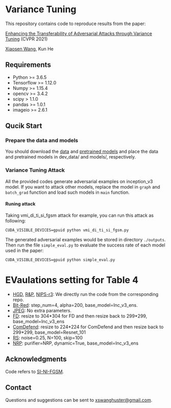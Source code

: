 # Variance Tuning

This repository contains code to reproduce results from the paper:

[Enhancing the Transferability of Adversarial Attacks through Variance Tuning](https://arxiv.org/abs/2103.15571) (CVPR 2021)

[Xiaosen Wang](https://xiaosen-wang.github.io/), Kun He

## Requirements

+ Python >= 3.6.5
+ Tensorflow >= 1.12.0
+ Numpy >= 1.15.4
+ opencv >= 3.4.2
+ scipy > 1.1.0
+ pandas >= 1.0.1
+ imageio >= 2.6.1

## Qucik Start

### Prepare the data and models

You should download the [data](https://drive.google.com/drive/folders/1CfobY6i8BfqfWPHL31FKFDipNjqWwAhS) and [pretrained models](https://drive.google.com/drive/folders/10cFNVEhLpCatwECA6SPB-2g0q5zZyfaw) and place the data and pretrained models in dev_data/ and models/, respectively.

### Variance Tuning Attack

All the provided codes generate adversarial examples on inception_v3 model. If you want to attack other models, replace the model in `graph` and `batch_grad` function and load such models in `main` function.

#### Runing attack

Taking vmi_di_ti_si_fgsm attack for example, you can run this attack as following:

```
CUDA_VISIBLE_DEVICES=gpuid python vmi_di_ti_si_fgsm.py 
```

The generated adversarial examples would be stored in directory `./outputs`. Then run the file `simple_eval.py` to evaluate the success rate of each model used in the paper:

```
CUDA_VISIBLE_DEVICES=gpuid python simple_eval.py
```

# EVaulations setting for Table 4

+ [HGD](https://github.com/lfz/Guided-Denoise), [R\&P](https://github.com/cihangxie/NIPS2017_adv_challenge_defense), [NIPS-r3](https://github.com/anlthms/nips-2017/tree/master/mmd): We directly run the code from the corresponding repo.
+ [Bit-Red](https://github.com/thu-ml/ares/blob/main/ares/defense/jpeg_compression.py): step_num=4, alpha=200, base_model=Inc_v3_ens.
+ [JPEG](https://github.com/thu-ml/ares/blob/main/ares/defense/jpeg_compression.py): No extra parameters.
+ [FD](https://github.com/zihaoliu123/Feature-Distillation-DNN-Oriented-JPEG-Compression-Against-Adversarial-Examples): resize to 304\*304 for FD and then resize back to 299\*299, base_model=Inc_v3_ens
+ [ComDefend](https://github.com/jiaxiaojunQAQ/Comdefend): resize to 224\*224 for ComDefend and then resize back to 299\*299, base_model=Resnet_101
+ [RS](https://github.com/locuslab/smoothing): noise=0.25, N=100, skip=100
+ [NRP](https://github.com/Muzammal-Naseer/NRP): purifier=NRP, dynamic=True, base_model=Inc_v3_ens

## Acknowledgments

Code refers to [SI-NI-FGSM](https://github.com/JHL-HUST/SI-NI-FGSM).

## Contact

Questions and suggestions can be sent to xswanghuster@gmail.com.